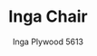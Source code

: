 ---
designer: Pedrali R&D
description: "Inga%20name%20pays%20tribute%20to%20the%20Northern%20European%20female%20elegance.%20Chair%20with%20venereed%20oak%20plywood%20shell%20and%20steel%20tube%20frame%20%D8%2016%20mm."
image_primary: img/Inga_5613_01_zoom.jpg
image_secondary: img/Inga_5613_02_zoom.jpg
manufacturer: Pedrali
href: https://www.pedrali.it/en/products/catalog/Chair-INGA-5613/
subtitle: Inga Plywood 5613
title: Inga Chair
image_thumb: img/Inga_5613_cover.jpg
tags: 
  - pedrali
  - chairs
category: chairs
slug: /manufacturers/pedrali/chairs/pedrali-r-d-inga-chair
---